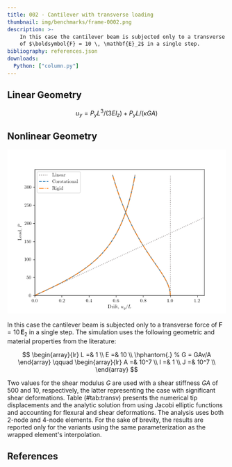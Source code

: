 ```yaml
---
title: 002 - Cantilever with transverse loading
thumbnail: img/benchmarks/frame-0002.png
description: >-
    In this case the cantilever beam is subjected only to a transverse force
    of $\boldsymbol{F} = 10 \, \mathbf{E}_2$ in a single step.
bibliography: references.json
downloads:
  Python: ["column.py"]
---
```


## Linear Geometry

$$
u_y = P_y L^3/(3 E I_z) +  P_y L/(\kappa G A)
$$


## Nonlinear Geometry

![](img/frame-0002.png)

In this case the cantilever beam is subjected only to a transverse force
of $\boldsymbol{F} = 10 \, \mathbf{E}_2$ in a single step. 
The simulation uses the following geometric and material properties from the
literature: 

$$
\begin{array}{lr}
L  =&    1 \\
E  =&   10 \\
\hphantom{.}
% G  =   GAv/A
\end{array}
\qquad 
\begin{array}{lr}
A  =&   10^7 \\
I  =&    1   \\
J  =&   10^7 \\
\end{array}
$$

Two values for the shear modulus $G$ are used with a shear
stiffness $GA$ of $500$ and $10$, respectively, the latter representing
the case with significant shear deformations.
Table (#tab:transv) presents the numerical tip displacements and the
analytic solution from <cite key="batista2016closedform"></cite> using Jacobi elliptic
functions and accounting for flexural and shear deformations. The
analysis uses both 2-node and 4-node elements. For the sake of brevity,
the results are reported only for the variants using the same
parameterization as the wrapped element's interpolation.


## References

<div id="bibliography-list"></div>
